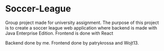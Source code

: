 # Soccer-League
Group project made for university assignment. The purpose of this project is to create a soccer league web application where backend is made with Java Enterprise Edition. Frontend is done with React

Backend done by me.
Frontend done by patrykrossa and Wojt13.
